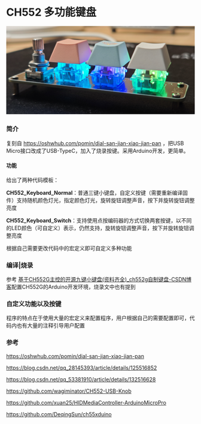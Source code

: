 # CH552 多功能键盘

![](.\pics\1706341786840.jpg)

### 简介

复刻自 https://oshwhub.com/pomin/dial-san-jian-xiao-jian-pan ，把USB Micro接口改成了USB-TypeC，加入了烧录按键。采用Arduino开发，更简单。

#### 功能

给出了两种代码模板：

**CH552_Keyboard_Normal**：普通三键小键盘，自定义按键（需要重新编译固件）支持随机颜色灯光，指定颜色灯光，旋转旋钮调整声音，按下并旋转旋钮调整亮度

**CH552_Keyboard_Switch**：支持使用点按编码器的方式切换两套按键，以不同的LED颜色（可自定义）表示，仍然支持，旋转旋钮调整声音，按下并旋转旋钮调整亮度

根据自己需要更改代码中的宏定义即可自定义多种功能

### 编译|烧录

参考 [基于CH552G主控的开源九键小键盘(资料齐全)_ch552g自制键盘-CSDN博客](https://blog.csdn.net/qq_53381910/article/details/132516628)配置CH552G的Arduino开发环境，烧录文中也有提到

### 自定义功能以及按键

程序的特点在于使用大量的宏定义来配置程序，用户根据自己的需要配置即可，代码内也有大量的注释引导用户配置

### 参考

https://oshwhub.com/pomin/dial-san-jian-xiao-jian-pan

https://blog.csdn.net/qq_28145393/article/details/125516852

https://blog.csdn.net/qq_53381910/article/details/132516628

https://github.com/wagiminator/CH552-USB-Knob

https://github.com/xuan25/HIDMediaController-ArduinoMicroPro

https://github.com/DeqingSun/ch55xduino

